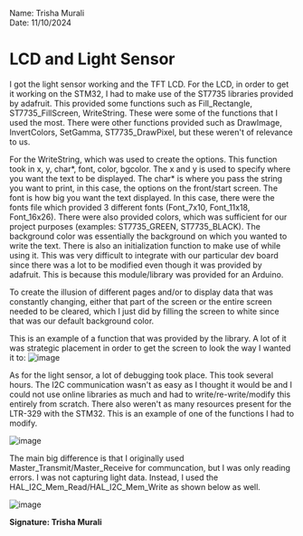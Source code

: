 Name: Trisha Murali <br/> 
Date: 11/10/2024 

# LCD and Light Sensor

I got the light sensor working and the TFT LCD. For the LCD, in order to get it working on the STM32, I had to make use of the ST7735 libraries provided by adafruit. This provided some functions such as Fill_Rectangle, ST7735_FillScreen, WriteString. These were some of the functions that I used the most. There were other functions provided such as DrawImage, InvertColors, SetGamma, ST7735_DrawPixel, but these weren't of relevance to us. 

For the WriteString, which was used to create the options. This function took in x, y, char*, font, color, bgcolor. The x and y is used to specify where you want the text to be displayed. The char* is where you pass the string you want to print, in this case, the options on the front/start screen. The font is how big you want the text displayed. In this case, there were the fonts file which provided 3 different fonts (Font_7x10, Font_11x18, Font_16x26). There were also provided colors, which was sufficient for our project purposes (examples: ST7735_GREEN, ST7735_BLACK). The background color was essentially the background on which you wanted to write the text. There is also an initialization function to make use of while using it. This was very difficult to integrate with our particular dev board since there was a lot to be modified even though it was provided by adafruit. This is because this module/library was provided for an Arduino. 

To create the illusion of different pages and/or to display data that was constantly changing, either that part of the screen or the entire screen needed to be cleared, which I just did by filling the screen to white since that was our default background color. 

This is an example of a function that was provided by the library. A lot of it was strategic placement in order to get the screen to look the way I wanted it to:
![image](https://github.com/user-attachments/assets/722d5a6b-172a-4580-a4f8-3d48dcff6eb4)

As for the light sensor, a lot of debugging took place. This took several hours. The I2C communication wasn't as easy as I thought it would be and I could not use online libraries as much and had to write/re-write/modify this entirely from scratch. There also weren't as many resources present for the LTR-329 with the STM32. This is an example of one of the functions I had to modify. 

![image](https://github.com/user-attachments/assets/aa9d3fe1-9f5f-4ad4-a496-15b9ed9024b6)

The main big difference is that I originally used Master_Transmit/Master_Receive for communcation, but I was only reading errors. I was not capturing light data. Instead, I used the HAL_I2C_Mem_Read/HAL_I2C_Mem_Write as shown below as well. 

![image](https://github.com/user-attachments/assets/03ae642b-b077-4326-82a7-e6aa9e3a31c3)

**Signature: Trisha Murali**
